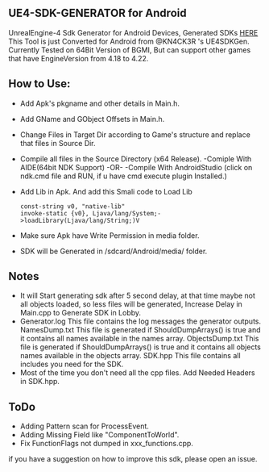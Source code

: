 ## UE4-SDK-GENERATOR for Android
UnrealEngine-4 Sdk Generator for Android Devices, Generated SDKs [HERE](https://github.com/D-R-99/UE4-SDK-GENERATOR/tree/master/SDKs/)
This Tool is just Converted for Android from @KN4CK3R 's UE4SDKGen.
Currently Tested on 64Bit Version of BGMI, But can support other games that have EngineVersion from 4.18 to 4.22.

## How to Use:

* Add Apk's pkgname and other details in Main.h.
* Add GName and GObject Offsets in Main.h.
* Change Files in Target Dir according to Game's structure and replace that files in Source Dir.
* Compile all files in the Source Directory (x64 Release).
    -Comiple With AIDE(64bit NDK Support)  -OR-
    -Compile With AndroidStudio (click on ndk.cmd file and RUN, if u have cmd execute plugin Installed.)
* Add Lib in Apk. And add this Smali code to Load Lib

    ```
    const-string v0, "native-lib"
    invoke-static {v0}, Ljava/lang/System;->loadLibrary(Ljava/lang/String;)V
    ```

* Make sure Apk have Write Permission in media folder.
* SDK will be Generated in /sdcard/Android/media/<PKG-NAME> folder.

## Notes

* It will Start generating sdk after 5 second delay, at that time maybe not all objects loaded, so less files will be generated, Increase Delay in Main.cpp to Generate SDK in Lobby.
* Generator.log This file contains the log messages the generator outputs. NamesDump.txt This file is generated if ShouldDumpArrays() is true and it contains all names available in the names array. ObjectsDump.txt This file is generated if ShouldDumpArrays() is true and it contains all objects names available in the objects array. SDK.hpp This file contains all includes you need for the SDK.
* Most of the time you don't need all the cpp files. Add Needed Headers in SDK.hpp.

## ToDo

* Adding Pattern scan for ProcessEvent.
* Adding Missing Field like "ComponentToWorld".
* Fix FunctionFlags not dumped in xxx_functions.cpp.

if you have a suggestion on how to improve this sdk, please open an issue.
